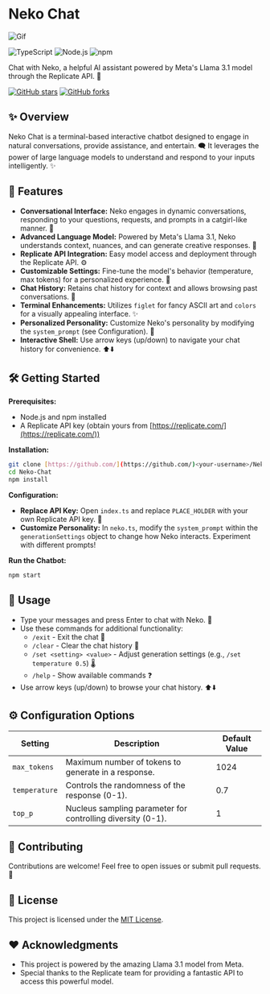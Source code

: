 # Neko Chat

![Gif](https://media1.tenor.com/m/y2JXkY1pXkwAAAAC/cat-computer.gif)

![TypeScript](https://img.shields.io/badge/TypeScript-007ACC?style=for-the-badge&logo=typescript&logoColor=white) ![Node.js](https://img.shields.io/badge/Node.js-339933?style=for-the-badge&logo=nodedotjs&logoColor=white) ![npm](https://img.shields.io/badge/npm-CB3837?style=for-the-badge&logo=npm&logoColor=white)

Chat with Neko, a helpful AI assistant powered by Meta's Llama 3.1 model through the Replicate API. 💖

[![GitHub stars](https://img.shields.io/github/stars/allicetheneko/neko-chat?style=social)](https://github.com/allicetheneko/neko-chat/stargazers)
[![GitHub forks](https://img.shields.io/github/forks/allicetheneko/neko-chat?style=social)](https://github.com/allicetheneko/neko-chat/network/members)

## ✨ Overview

Neko Chat is a terminal-based interactive chatbot designed to engage in natural conversations, provide assistance, and entertain. 🗨️ It leverages the power of large language models to understand and respond to your inputs intelligently.  ✨

## 🚀 Features

- **Conversational Interface:** Neko engages in dynamic conversations, responding to your questions, requests, and prompts in a catgirl-like manner. 🐾
- **Advanced Language Model:** Powered by Meta's Llama 3.1, Neko understands context, nuances, and can generate creative responses. 🧠
- **Replicate API Integration:**  Easy model access and deployment through the Replicate API. ⚙️
- **Customizable Settings:** Fine-tune the model's behavior (temperature, max tokens) for a personalized experience. 🔧
- **Chat History:** Retains chat history for context and allows browsing past conversations. 📖
- **Terminal Enhancements:**  Utilizes `figlet` for fancy ASCII art and `colors` for a visually appealing interface. ✨
- **Personalized Personality:** Customize Neko's personality by modifying the `system_prompt` (see Configuration). 🎨
- **Interactive Shell:**  Use arrow keys (up/down) to navigate your chat history for convenience. ⬆️⬇️

## 🛠️ Getting Started

**Prerequisites:**
   - Node.js and npm installed
   - A Replicate API key (obtain yours from [https://replicate.com/](https://replicate.com/))

**Installation:**
   ```bash
   git clone [https://github.com/](https://github.com/)<your-username>/Neko-Chat.git
   cd Neko-Chat
   npm install
   ```

**Configuration:**
   - **Replace API Key:** Open `index.ts` and replace `PLACE_HOLDER` with your own Replicate API key. 🔑
   - **Customize Personality:**  In `neko.ts`, modify the `system_prompt` within the `generationSettings` object to change how Neko interacts. Experiment with different prompts!

**Run the Chatbot:**
   ```bash
   npm start
   ```

## 💬 Usage

- Type your messages and press Enter to chat with Neko. 💬
- Use these commands for additional functionality:
    - `/exit` - Exit the chat 👋
    - `/clear` - Clear the chat history 🧹
    - `/set <setting> <value>` - Adjust generation settings (e.g., `/set temperature 0.5`) 🌡️
    - `/help` - Show available commands ❓
- Use arrow keys (up/down) to browse your chat history. ⬆️⬇️

## ⚙️ Configuration Options

| Setting      | Description                                        | Default Value |
|-------------|----------------------------------------------------|---------------|
| `max_tokens` | Maximum number of tokens to generate in a response. | 1024          |
| `temperature`| Controls the randomness of the response (0-1).     | 0.7           |
| `top_p`     | Nucleus sampling parameter for controlling diversity (0-1). | 1             |

## 🙌 Contributing

Contributions are welcome! Feel free to open issues or submit pull requests. 🙏

## 📄 License

This project is licensed under the [MIT License](LICENSE).

## ❤️ Acknowledgments

- This project is powered by the amazing Llama 3.1 model from Meta.
- Special thanks to the Replicate team for providing a fantastic API to access this powerful model.
```
